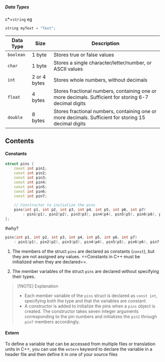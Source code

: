 


##### Data Types
c*+`string`
eg

```cpp
string myText = "Text";
```


|Data Type|Size|Description|
|---|---|---|
|`boolean`|1 byte|Stores true or false values|
|`char`|1 byte|Stores a single character/letter/number, or ASCII values|
|`int`|2 or 4 bytes|Stores whole numbers, without decimals|
|`float`|4 bytes|Stores fractional numbers, containing one or more decimals. Sufficient for storing 6-7 decimal digits|
|`double`|8 bytes|Stores fractional numbers, containing one or more decimals. Sufficient for storing 15 decimal digits|

## Contents

#### Constants
```c++
struct pins {
    const int pin1;
    const int pin2;
    const int pin3;
    const int pin4;
    const int pin5;
    const int pin6;
    const int pin7;
    
    // Constructor to initialize the pins
    pins(int p1, int p2, int p3, int p4, int p5, int p6, int p7) 
        : pin1(p1), pin2(p2), pin3(p3), pin4(p4), pin5(p5), pin6(p6), pin7(p7) {}
};

```
#why?
```cpp
pins(int p1, int p2, int p3, int p4, int p5, int p6, int p7) 
	: pin1(p1), pin2(p2), pin3(p3), pin4(p4), pin5(p5), pin6(p6), pin7(p7) {}
```
1. The members of the struct `pins` are declared as constants (`const`), but they are not assigned any values. ==Constants in C++ must be initialized when they are declared==.
    
2. The member variables of the struct `pins` are declared without specifying their types.
> [!NOTE] Explanation
> - Each member variable of the `pins` struct is declared as `const int`, specifying both the type and that the variables are constant.
> - A constructor is added to initialize the pins when a `pins` object is created. The constructor takes seven integer arguments corresponding to the pin numbers and initializes the `pin1` through `pin7` members accordingly.




#### Extern 
  
To define a variable that can be accessed from multiple files or translation units in C++, you can use the `extern` keyword to declare the variable in a header file and then define it in one of your source files

